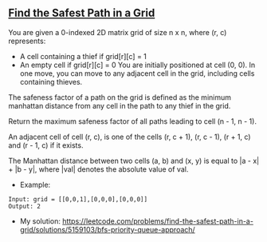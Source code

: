## [Find the Safest Path in a Grid](https://leetcode.com/problems/find-the-safest-path-in-a-grid/description/)

You are given a 0-indexed 2D matrix grid of size n x n, where (r, c) represents:

- A cell containing a thief if grid[r][c] = 1
- An empty cell if grid[r][c] = 0
You are initially positioned at cell (0, 0). In one move, you can move to any adjacent cell in the grid, including cells containing thieves.

The safeness factor of a path on the grid is defined as the minimum manhattan distance from any cell in the path to any thief in the grid.

Return the maximum safeness factor of all paths leading to cell (n - 1, n - 1).

An adjacent cell of cell (r, c), is one of the cells (r, c + 1), (r, c - 1), (r + 1, c) and (r - 1, c) if it exists.

The Manhattan distance between two cells (a, b) and (x, y) is equal to |a - x| + |b - y|, where |val| denotes the absolute value of val.


- Example:
```
Input: grid = [[0,0,1],[0,0,0],[0,0,0]]
Output: 2
```

- My solution: https://leetcode.com/problems/find-the-safest-path-in-a-grid/solutions/5159103/bfs-priority-queue-approach/
